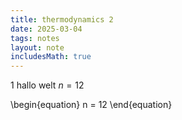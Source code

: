 ```yaml
---
title: thermodynamics 2
date: 2025-03-04
tags: notes
layout: note
includesMath: true
---
```

1
hallo welt $n = 12$

\begin{equation}
    n = 12
\end{equation}